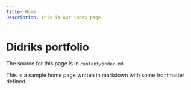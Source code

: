 ```yaml
---
Title: Home
Description: This is our index page.
---
```

Didriks portfolio
==========================

The source for this page is in `content/index.md`.

This is a sample home page written in markdown with some frontmatter defined.
